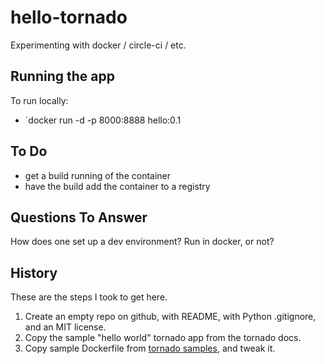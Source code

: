 # hello-tornado

Experimenting with docker / circle-ci / etc.

## Running the app

To run locally:

- `docker run -d -p 8000:8888 hello:0.1

## To Do

- get a build running of the container
- have the build add the container to a registry

## Questions To Answer

How does one set up a dev environment?  Run in docker, or not?

## History

These are the steps I took to get here.

1. Create an empty repo on github, with README, with Python .gitignore, and an MIT license.
1. Copy the sample "hello world" tornado app from the tornado docs.
1. Copy sample Dockerfile from [tornado samples](https://github.com/tornadoweb/tornado/tree/master/demos/blog), and tweak it.
